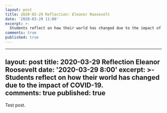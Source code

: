 ```yaml
---
layout: post
title: 2020-03-29 Reflection: Eleanor Roosevelt
date: '2020-03-29 11:00'
excerpt: >-
  Students reflect on how their world has changed due to the impact of COVID-19.
comments: true
published: true
---
```

---
layout: post
title: 2020-03-29 Reflection Eleanor Roosevelt
date: '2020-03-29 8:00'
excerpt: >-
  Students reflect on how their world has changed due to the impact of COVID-19.  
comments: true
published: true
---

Test post.

